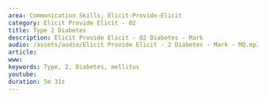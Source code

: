 ```yaml
---
area: Communication Skills, Elicit-Provide-Elicit
category: Elicit Provide Elicit - 02
title: Type 2 Diabetes
description: Elicit Provide Elicit - 02 Diabetes - Mark
audio: /assets/audio/Elicit Provide Elicit - 2 Diabetes - Mark - MQ.mp3
article: 
www: 
keywords: Type, 2, Diabetes, mellitus
youtube: 
duration: 5m 31s
--- 
```

